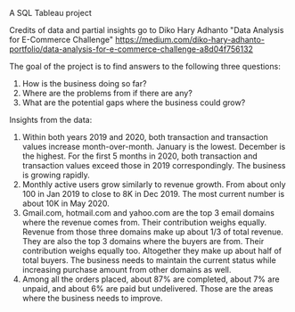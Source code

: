 A SQL Tableau project

Credits of data and partial insights go to Diko Hary Adhanto "Data Analysis for E-Commerce Challenge" https://medium.com/diko-hary-adhanto-portfolio/data-analysis-for-e-commerce-challenge-a8d04f756132

The goal of the project is to find answers to the following three questions:

1. How is the business doing so far?
2. Where are the problems from if there are any?
3. What are the potential gaps where the business could grow?
   
Insights from the data:

1. Within both years 2019 and 2020, both transaction and transaction values increase month-over-month. January is the lowest. December is the highest. For the first 5 months in 2020, both transaction and transaction values exceed those in 2019 correspondingly. The business is growing rapidly.
2. Monthly active users grow similarly to revenue growth. From about only 100 in Jan 2019 to close to 8K in Dec 2019. The most current number is about 10K in May 2020.
3. Gmail.com, hotmail.com and yahoo.com are the top 3 email domains where the revenue comes from. Their contribution weighs equally. Revenue from those three domains make up about 1/3 of total revenue. They are also the top 3 domains where the buyers are from. Their contribution weighs equally too. Altogether they make up about half of total buyers. The business needs to maintain the current status while increasing purchase amount from other domains as well.
4. Among all the orders placed, about 87% are completed, about 7% are unpaid, and about 6% are paid but undelivered. Those are the areas where the business needs to improve.
